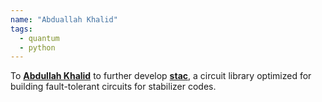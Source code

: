 ```yaml
---
name: "Abduallah Khalid"
tags:
  - quantum
  - python
---
```

To **[Abdullah Khalid](https://abdullahkhalid.com/)** to further develop **[stac](https://github.com/abdullahkhalids/stac)**, a circuit library optimized for building fault-tolerant circuits for stabilizer codes.
